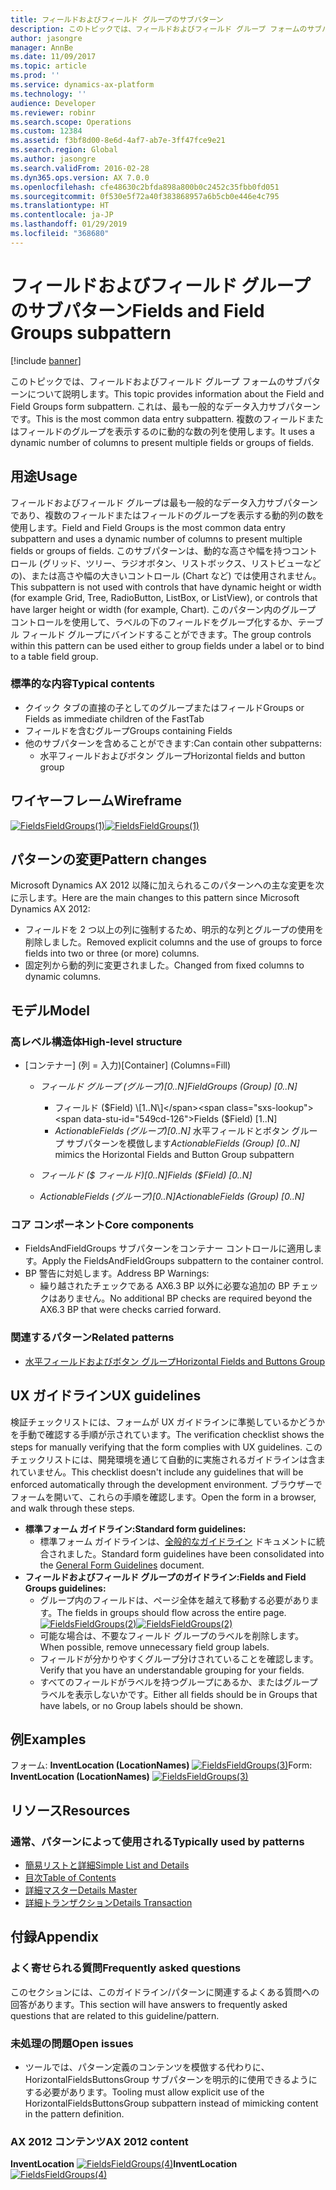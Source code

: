 ```yaml
---
title: フィールドおよびフィールド グループのサブパターン
description: このトピックでは、フィールドおよびフィールド グループ フォームのサブパターンについて説明します。
author: jasongre
manager: AnnBe
ms.date: 11/09/2017
ms.topic: article
ms.prod: ''
ms.service: dynamics-ax-platform
ms.technology: ''
audience: Developer
ms.reviewer: robinr
ms.search.scope: Operations
ms.custom: 12384
ms.assetid: f3bf8d00-8e6d-4af7-ab7e-3ff47fce9e21
ms.search.region: Global
ms.author: jasongre
ms.search.validFrom: 2016-02-28
ms.dyn365.ops.version: AX 7.0.0
ms.openlocfilehash: cfe48630c2bfda898a800b0c2452c35fbb0fd051
ms.sourcegitcommit: 0f530e5f72a40f383868957a6b5cb0e446e4c795
ms.translationtype: HT
ms.contentlocale: ja-JP
ms.lasthandoff: 01/29/2019
ms.locfileid: "368680"
---
```

# <a name="fields-and-field-groups-subpattern"></a><span data-ttu-id="549cd-103">フィールドおよびフィールド グループのサブパターン</span><span class="sxs-lookup"><span data-stu-id="549cd-103">Fields and Field Groups subpattern</span></span>

[!include [banner](../includes/banner.md)]

<span data-ttu-id="549cd-104">このトピックでは、フィールドおよびフィールド グループ フォームのサブパターンについて説明します。</span><span class="sxs-lookup"><span data-stu-id="549cd-104">This topic provides information about the Field and Field Groups form subpattern.</span></span> <span data-ttu-id="549cd-105">これは、最も一般的なデータ入力サブパターンです。</span><span class="sxs-lookup"><span data-stu-id="549cd-105">This is the most common data entry subpattern.</span></span> <span data-ttu-id="549cd-106">複数のフィールドまたはフィールドのグループを表示するのに動的な数の列を使用します。</span><span class="sxs-lookup"><span data-stu-id="549cd-106">It uses a dynamic number of columns to present multiple fields or groups of fields.</span></span>

<a name="usage"></a><span data-ttu-id="549cd-107">用途</span><span class="sxs-lookup"><span data-stu-id="549cd-107">Usage</span></span>
-----

<span data-ttu-id="549cd-108">フィールドおよびフィールド グループは最も一般的なデータ入力サブパターンであり、複数のフィールドまたはフィールドのグループを表示する動的列の数を使用します。</span><span class="sxs-lookup"><span data-stu-id="549cd-108">Field and Field Groups is the most common data entry subpattern and uses a dynamic number of columns to present multiple fields or groups of fields.</span></span> <span data-ttu-id="549cd-109">このサブパターンは、動的な高さや幅を持つコントロール (グリッド、ツリー、ラジオボタン、リストボックス、リストビューなどの)、または高さや幅の大きいコントロール (Chart など) では使用されません。</span><span class="sxs-lookup"><span data-stu-id="549cd-109">This subpattern is not used with controls that have dynamic height or width (for example Grid, Tree, RadioButton, ListBox, or ListView), or controls that have larger height or width (for example, Chart).</span></span> <span data-ttu-id="549cd-110">このパターン内のグループ コントロールを使用して、ラベルの下のフィールドをグループ化するか、テーブル フィールド グループにバインドすることができます。</span><span class="sxs-lookup"><span data-stu-id="549cd-110">The group controls within this pattern can be used either to group fields under a label or to bind to a table field group.</span></span>

### <a name="typical-contents"></a><span data-ttu-id="549cd-111">標準的な内容</span><span class="sxs-lookup"><span data-stu-id="549cd-111">Typical contents</span></span>

-   <span data-ttu-id="549cd-112">クイック タブの直接の子としてのグループまたはフィールド</span><span class="sxs-lookup"><span data-stu-id="549cd-112">Groups or Fields as immediate children of the FastTab</span></span>
-   <span data-ttu-id="549cd-113">フィールドを含むグループ</span><span class="sxs-lookup"><span data-stu-id="549cd-113">Groups containing Fields</span></span>
-   <span data-ttu-id="549cd-114">他のサブパターンを含めることができます:</span><span class="sxs-lookup"><span data-stu-id="549cd-114">Can contain other subpatterns:</span></span>
    -   <span data-ttu-id="549cd-115">水平フィールドおよびボタン グループ</span><span class="sxs-lookup"><span data-stu-id="549cd-115">Horizontal fields and button group</span></span>

## <a name="wireframe"></a><span data-ttu-id="549cd-116">ワイヤーフレーム</span><span class="sxs-lookup"><span data-stu-id="549cd-116">Wireframe</span></span>
<span data-ttu-id="549cd-117">[![FieldsFieldGroups(1)](./media/fieldsfieldgroups1.png)](./media/fieldsfieldgroups1.png)</span><span class="sxs-lookup"><span data-stu-id="549cd-117">[![FieldsFieldGroups(1)](./media/fieldsfieldgroups1.png)](./media/fieldsfieldgroups1.png)</span></span>

## <a name="pattern-changes"></a><span data-ttu-id="549cd-118">パターンの変更</span><span class="sxs-lookup"><span data-stu-id="549cd-118">Pattern changes</span></span>
<span data-ttu-id="549cd-119">Microsoft Dynamics AX 2012 以降に加えられるこのパターンへの主な変更を次に示します。</span><span class="sxs-lookup"><span data-stu-id="549cd-119">Here are the main changes to this pattern since Microsoft Dynamics AX 2012:</span></span>

-   <span data-ttu-id="549cd-120">フィールドを 2 つ以上の列に強制するため、明示的な列とグループの使用を削除しました。</span><span class="sxs-lookup"><span data-stu-id="549cd-120">Removed explicit columns and the use of groups to force fields into two or three (or more) columns.</span></span>
-   <span data-ttu-id="549cd-121">固定列から動的列に変更されました。</span><span class="sxs-lookup"><span data-stu-id="549cd-121">Changed from fixed columns to dynamic columns.</span></span>

## <a name="model"></a><span data-ttu-id="549cd-122">モデル</span><span class="sxs-lookup"><span data-stu-id="549cd-122">Model</span></span>
### <a name="high-level-structure"></a><span data-ttu-id="549cd-123">高レベル構造体</span><span class="sxs-lookup"><span data-stu-id="549cd-123">High-level structure</span></span>

- <span data-ttu-id="549cd-124">\[コンテナー\] (列 = 入力)</span><span class="sxs-lookup"><span data-stu-id="549cd-124">\[Container\] (Columns=Fill)</span></span>

    - <span data-ttu-id="549cd-125">*フィールド グループ (グループ)\[0..N\]*</span><span class="sxs-lookup"><span data-stu-id="549cd-125">*FieldGroups (Group) \[0..N\]*</span></span>

        - <span data-ttu-id="549cd-126">フィールド ($Field) \[1..N\]</span><span class="sxs-lookup"><span data-stu-id="549cd-126">Fields ($Field) \[1..N\]</span></span>
        - <span data-ttu-id="549cd-127">*ActionableFields (グループ)\[0..N\]* 水平フィールドとボタン グループ サブパターンを模倣します</span><span class="sxs-lookup"><span data-stu-id="549cd-127">*ActionableFields (Group) \[0..N\]* mimics the Horizontal Fields and Button Group subpattern</span></span>

    - <span data-ttu-id="549cd-128">*フィールド ($ フィールド)\[0..N\]*</span><span class="sxs-lookup"><span data-stu-id="549cd-128">*Fields ($Field) \[0..N\]*</span></span>
    - <span data-ttu-id="549cd-129">*ActionableFields (グループ)\[0..N\]*</span><span class="sxs-lookup"><span data-stu-id="549cd-129">*ActionableFields (Group) \[0..N\]*</span></span>

### <a name="core-components"></a><span data-ttu-id="549cd-130">コア コンポーネント</span><span class="sxs-lookup"><span data-stu-id="549cd-130">Core components</span></span>

-   <span data-ttu-id="549cd-131">FieldsAndFieldGroups サブパターンをコンテナー コントロールに適用します。</span><span class="sxs-lookup"><span data-stu-id="549cd-131">Apply the FieldsAndFieldGroups subpattern to the container control.</span></span>
-   <span data-ttu-id="549cd-132">BP 警告に対処します。</span><span class="sxs-lookup"><span data-stu-id="549cd-132">Address BP Warnings:</span></span>
    -   <span data-ttu-id="549cd-133">繰り越されたチェックである AX6.3 BP 以外に必要な追加の BP チェックはありません。</span><span class="sxs-lookup"><span data-stu-id="549cd-133">No additional BP checks are required beyond the AX6.3 BP that were checks carried forward.</span></span>

### <a name="related-patterns"></a><span data-ttu-id="549cd-134">関連するパターン</span><span class="sxs-lookup"><span data-stu-id="549cd-134">Related patterns</span></span>

-   [<span data-ttu-id="549cd-135">水平フィールドおよびボタン グループ</span><span class="sxs-lookup"><span data-stu-id="549cd-135">Horizontal Fields and Buttons Group</span></span>](horizontal-fields-buttons-group-subpattern.md)

## <a name="ux-guidelines"></a><span data-ttu-id="549cd-136">UX ガイドライン</span><span class="sxs-lookup"><span data-stu-id="549cd-136">UX guidelines</span></span>
<span data-ttu-id="549cd-137">検証チェックリストには、フォームが UX ガイドラインに準拠しているかどうかを手動で確認する手順が示されています。</span><span class="sxs-lookup"><span data-stu-id="549cd-137">The verification checklist shows the steps for manually verifying that the form complies with UX guidelines.</span></span> <span data-ttu-id="549cd-138">このチェックリストには、開発環境を通じて自動的に実施されるガイドラインは含まれていません。</span><span class="sxs-lookup"><span data-stu-id="549cd-138">This checklist doesn't include any guidelines that will be enforced automatically through the development environment.</span></span> <span data-ttu-id="549cd-139">ブラウザーでフォームを開いて、これらの手順を確認します。</span><span class="sxs-lookup"><span data-stu-id="549cd-139">Open the form in a browser, and walk through these steps.</span></span>

-   <span data-ttu-id="549cd-140">**標準フォーム ガイドライン:**</span><span class="sxs-lookup"><span data-stu-id="549cd-140">**Standard form guidelines:**</span></span>
    -   <span data-ttu-id="549cd-141">標準フォーム ガイドラインは、[全般的なガイドライン](general-form-guidelines.md) ドキュメントに統合されました。</span><span class="sxs-lookup"><span data-stu-id="549cd-141">Standard form guidelines have been consolidated into the [General Form Guidelines](general-form-guidelines.md) document.</span></span>
-   <span data-ttu-id="549cd-142">**フィールドおよびフィールド グループのガイドライン:**</span><span class="sxs-lookup"><span data-stu-id="549cd-142">**Fields and Field Groups guidelines:**</span></span>
    -   <span data-ttu-id="549cd-143">グループ内のフィールドは、ページ全体を越えて移動する必要があります。</span><span class="sxs-lookup"><span data-stu-id="549cd-143">The fields in groups should flow across the entire page.</span></span> <span data-ttu-id="549cd-144">[![FieldsFieldGroups(2)](./media/fieldsfieldgroups2.png)](./media/fieldsfieldgroups2.png)</span><span class="sxs-lookup"><span data-stu-id="549cd-144">[![FieldsFieldGroups(2)](./media/fieldsfieldgroups2.png)](./media/fieldsfieldgroups2.png)</span></span>
    -   <span data-ttu-id="549cd-145">可能な場合は、不要なフィールド グループのラベルを削除します。</span><span class="sxs-lookup"><span data-stu-id="549cd-145">When possible, remove unnecessary field group labels.</span></span>
    -   <span data-ttu-id="549cd-146">フィールドが分かりやすくグループ分けされていることを確認します。</span><span class="sxs-lookup"><span data-stu-id="549cd-146">Verify that you have an understandable grouping for your fields.</span></span>
    -   <span data-ttu-id="549cd-147">すべてのフィールドがラベルを持つグループにあるか、またはグループ ラベルを表示しないかです。</span><span class="sxs-lookup"><span data-stu-id="549cd-147">Either all fields should be in Groups that have labels, or no Group labels should be shown.</span></span>

## <a name="examples"></a><span data-ttu-id="549cd-148">例</span><span class="sxs-lookup"><span data-stu-id="549cd-148">Examples</span></span>
<span data-ttu-id="549cd-149">フォーム: **InventLocation (LocationNames)** [![FieldsFieldGroups(3)](./media/fieldsfieldgroups3.png)](./media/fieldsfieldgroups3.png)</span><span class="sxs-lookup"><span data-stu-id="549cd-149">Form: **InventLocation (LocationNames)** [![FieldsFieldGroups(3)](./media/fieldsfieldgroups3.png)](./media/fieldsfieldgroups3.png)</span></span>

## <a name="resources"></a><span data-ttu-id="549cd-150">リソース</span><span class="sxs-lookup"><span data-stu-id="549cd-150">Resources</span></span>
### <a name="typically-used-by-patterns"></a><span data-ttu-id="549cd-151">通常、パターンによって使用される</span><span class="sxs-lookup"><span data-stu-id="549cd-151">Typically used by patterns</span></span>

-   [<span data-ttu-id="549cd-152">簡易リストと詳細</span><span class="sxs-lookup"><span data-stu-id="549cd-152">Simple List and Details</span></span>](simple-list-details-form-pattern.md)
-   [<span data-ttu-id="549cd-153">目次</span><span class="sxs-lookup"><span data-stu-id="549cd-153">Table of Contents</span></span>](table-of-contents-form-pattern.md)
-   [<span data-ttu-id="549cd-154">詳細マスター</span><span class="sxs-lookup"><span data-stu-id="549cd-154">Details Master</span></span>](details-master-form-pattern.md)
-   [<span data-ttu-id="549cd-155">詳細トランザクション</span><span class="sxs-lookup"><span data-stu-id="549cd-155">Details Transaction</span></span>](details-transaction-form-pattern.md)

## <a name="appendix"></a><span data-ttu-id="549cd-156">付録</span><span class="sxs-lookup"><span data-stu-id="549cd-156">Appendix</span></span>
### <a name="frequently-asked-questions"></a><span data-ttu-id="549cd-157">よく寄せられる質問</span><span class="sxs-lookup"><span data-stu-id="549cd-157">Frequently asked questions</span></span>

<span data-ttu-id="549cd-158">このセクションには、このガイドライン/パターンに関連するよくある質問への回答があります。</span><span class="sxs-lookup"><span data-stu-id="549cd-158">This section will have answers to frequently asked questions that are related to this guideline/pattern.</span></span>

### <a name="open-issues"></a><span data-ttu-id="549cd-159">未処理の問題</span><span class="sxs-lookup"><span data-stu-id="549cd-159">Open issues</span></span>

-   <span data-ttu-id="549cd-160">ツールでは、パターン定義のコンテンツを模倣する代わりに、HorizontalFieldsButtonsGroup サブパターンを明示的に使用できるようにする必要があります。</span><span class="sxs-lookup"><span data-stu-id="549cd-160">Tooling must allow explicit use of the HorizontalFieldsButtonsGroup subpattern instead of mimicking content in the pattern definition.</span></span>

### <a name="ax-2012-content"></a><span data-ttu-id="549cd-161">AX 2012 コンテンツ</span><span class="sxs-lookup"><span data-stu-id="549cd-161">AX 2012 content</span></span>

<span data-ttu-id="549cd-162">**InventLocation** [![FieldsFieldGroups(4)](./media/fieldsfieldgroups4.png)](./media/fieldsfieldgroups4.png)</span><span class="sxs-lookup"><span data-stu-id="549cd-162">**InventLocation** [![FieldsFieldGroups(4)](./media/fieldsfieldgroups4.png)](./media/fieldsfieldgroups4.png)</span></span>
